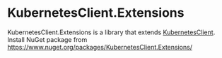 # KubernetesClient.Extensions
KubernetesClient.Extensions is a library that extends [KubernetesClient](https://github.com/kubernetes-client/csharp). Install NuGet package from https://www.nuget.org/packages/KubernetesClient.Extensions/

